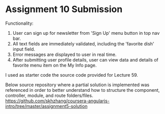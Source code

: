 # Assignment 10 Submission

Functionality: 
1. User can sign up for newsletter from 'Sign Up' menu button in top nav bar.
2. All text fields are immediately validated, including the 'favorite dish' input field. 
3. Error messages are displayed to user in real time. 
4. After submitting user profile details, user can view data and details of favorite menu item on the My Info page.

I used as starter code the source code provided for Lecture 59.

Below source repository where a partial solution is implemented was referenced in order to better understand how to structure the component, controller, module, and route folders/files.
https://github.com/skhzhang/coursera-angularjs-intro/tree/master/assignment5-solution
